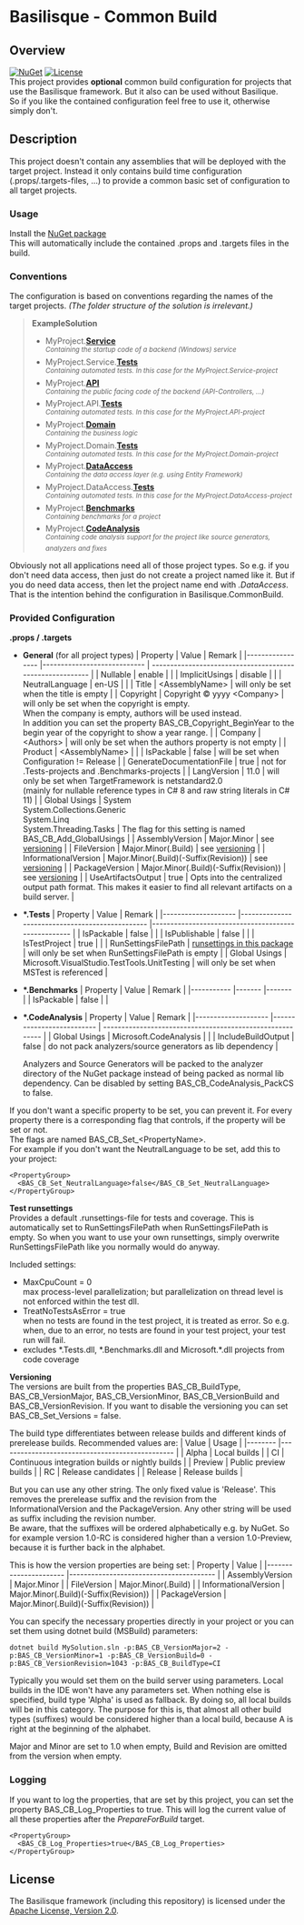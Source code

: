 <!--
   Copyright 2023-2024 Alexander Stärk

   Licensed under the Apache License, Version 2.0 (the "License");
   you may not use this file except in compliance with the License.
   You may obtain a copy of the License at

       http://www.apache.org/licenses/LICENSE-2.0

   Unless required by applicable law or agreed to in writing, software
   distributed under the License is distributed on an "AS IS" BASIS,
   WITHOUT WARRANTIES OR CONDITIONS OF ANY KIND, either express or implied.
   See the License for the specific language governing permissions and
   limitations under the License.
-->
# Basilisque - Common Build

## Overview
[![NuGet](https://img.shields.io/badge/NuGet-latest-blue.svg)](https://www.nuget.org/packages/Basilisque.CommonBuild)
[![License](https://img.shields.io/badge/License-Apache%20License%202.0-red.svg)](LICENSE.txt)  
This project provides __optional__ common build configuration for projects that use the Basilisque framework. But it also can be used without Basilique.  
So if you like the contained configuration feel free to use it, otherwise simply don't.

## Description
This project doesn't contain any assemblies that will be deployed with the target project. Instead it only contains build time configuration (.props/.targets-files, ...) to provide a common basic set of configuration to all target projects.

### Usage
Install the [NuGet package](https://www.nuget.org/packages/Basilisque.CommonBuild)  
This will automatically include the contained .props and .targets files in the build.

### Conventions
The configuration is based on conventions regarding the names of the target projects. _(The folder structure of the solution is irrelevant.)_

>__ExampleSolution__
>- MyProject.[__Service__](#servicesConfig)  
>_<sup>Containing the startup code of a backend (Windows) service<sup>_
>- MyProject.Service.[__Tests__](#testsConfig)  
>_<sup>Containing automated tests. In this case for the MyProject.Service-project<sup>_
>- MyProject.[__API__](#apiConfig)  
>_<sup>Containing the public facing code of the backend (API-Controllers, ...)<sup>_
>- MyProject.API.[__Tests__](#testsConfig)  
>_<sup>Containing automated tests. In this case for the MyProject.API-project<sup>_
>- MyProject.[__Domain__](#domainConfig)  
>_<sup>Containing the business logic<sup>_
>- MyProject.Domain.[__Tests__](#testsConfig)  
>_<sup>Containing automated tests. In this case for the MyProject.Domain-project<sup>_
>- MyProject.[__DataAccess__](#dataAccessConfig)  
>_<sup>Containing the data access layer (e.g. using Entity Framework)<sup>_
>- MyProject.DataAccess.[__Tests__](#testsConfig)  
>_<sup>Containing automated tests. In this case for the MyProject.DataAccess-project<sup>_
>- MyProject.[__Benchmarks__](#benchmarksConfig)  
>_<sup>Containing benchmarks for a project<sup>_
>- MyProject.[__CodeAnalysis__](#codeAnalysisConfig)  
>_<sup>Containing code analysis support for the project like source generators, analyzers and fixes<sup>_

Obviously not all applications need all of those project types. So e.g. if you don't need data access, then just do not create a project named like it. But if you do need data access, then let the project name end with _.DataAccess_. That is the intention behind the configuration in Basilisque.CommonBuild.

### Provided Configuration
__.props / .targets__
- <a name="generalConfig"></a>__General__ (for all project types)
  | Property 	                | Value                       | Remark                                                    |
  |-----------------          |---------------------------- | --------------------------------------------------------- |
  | Nullable                  | enable                      |                                                           |
  | ImplicitUsings            | disable                     |                                                           |
  | NeutralLanguage           | en-US                       |                                                           |
  | Title                     | \<AssemblyName>             | will only be set when the title is empty                  |
  | Copyright                 | Copyright © yyyy \<Company> | will only be set when the copyright is empty.<br/>When the company is empty, authors will be used instead.<br/>In addition you can set the property BAS_CB_Copyright_BeginYear to the begin year of the copyright to show a year range. |
  | Company                   | \<Authors>                  | will only be set when the authors property is not empty   |
  | Product	                  | \<AssemblyName>             |                                                           |
  | IsPackable                | false                       | will be set when Configuration != Release                 |
  | GenerateDocumentationFile | true                        | not for .Tests-projects and .Benchmarks-projects          |
  | LangVersion               | 11.0                        | will only be set when TargetFramework is netstandard2.0<br/>(mainly for nullable reference types in C# 8 and raw string literals in C# 11)   |
  | Global Usings             | System<br/>System.Collections.Generic<br/>System.Linq<br/>System.Threading.Tasks  | The flag for this setting is named BAS_CB_Add_GlobalUsings   |
  | AssemblyVersion           | Major.Minor                 | see [versioning](#versioning)                             |
  | FileVersion               | Major.Minor(.Build)         | see [versioning](#versioning)                             |
  | InformationalVersion      | Major.Minor(.Build)(-Suffix(Revision)) | see [versioning](#versioning)                  |
  | PackageVersion            | Major.Minor(.Build)(-Suffix(Revision)) | see [versioning](#versioning)                  |
  | UseArtifactsOutput        | true                        | Opts into the centralized output path format. This makes it easier to find all relevant artifacts on a build server. |
<!--
- <a name="servicesConfig"></a>__*.Service__
   - ???
- <a name="apiConfig"></a>__*.API__
   - ???
- <a name="domainConfig"></a>__*.Domain__
   - ???
- <a name="dataAccessConfig"></a>__*.DataAccess__
   - ???
-->
- <a name="testsConfig"></a>__*.Tests__
  | Property            | Value                                           | Remark                                              |
  |-------------------- |------------------------------------------------ |---------------------------------------------------- |
  | IsPackable          | false                                           |                                                     |
  | IsPublishable       | false                                           |                                                     |
  | IsTestProject       | true                                            |                                                     |
  | RunSettingsFilePath | [runsettings in this package](#testRunsettings) | will only be set when RunSettingsFilePath is empty  |
  | Global Usings       | Microsoft.VisualStudio.TestTools.UnitTesting    | will only be set when MSTest is referenced          |
- <a name="benchmarksConfig"></a>__*.Benchmarks__
  | Property   | Value  | Remark |
  |----------- |------- |------- |
  | IsPackable | false  |        |
- <a name="codeAnalysisConfig"></a>__*.CodeAnalysis__
  | Property 	          | Value                     | Remark                                                    |
  |-------------------- |-------------------------- | --------------------------------------------------------- |
  | Global Usings       | Microsoft.CodeAnalysis    |                                                           |
  | IncludeBuildOutput  | false                     | do not pack analyzers/source generators as lib dependency |

  Analyzers and Source Generators will be packed to the analyzer directory of the NuGet package instead of being packed as normal lib dependency. Can be disabled by setting BAS_CB_CodeAnalysis_PackCS to false.

If you don't want a specific property to be set, you can prevent it. For every property there is a corresponding flag that controls, if the property will be set or not.  
The flags are named BAS_CB_Set_\<PropertyName\>.  
For example if you don't want the NeutralLanguage to be set, add this to your project:

    <PropertyGroup>
      <BAS_CB_Set_NeutralLanguage>false</BAS_CB_Set_NeutralLanguage>
    </PropertyGroup>

<a name="testRunsettings"></a>__Test runsettings__  
Provides a default .runsettings-file for tests and coverage. This is automatically set to RunSettingsFilePath when RunSettingsFilePath is empty. So when you want to use your own runsettings, simply overwrite RunSettingsFilePath like you normally would do anyway.

Included settings:
- MaxCpuCount = 0  
max process-level parallelization; but parallelization on thread level is not enforced within the test dll.
- TreatNoTestsAsError = true  
when no tests are found in the test project, it is treated as error. So e.g. when, due to an error, no tests are found in your test project, your test run will fail.
- excludes \*.Tests.dll, \*.Benchmarks.dll and Microsoft.\*.dll projects from code coverage

<a name="versioning"></a>__Versioning__  
The versions are built from the properties BAS_CB_BuildType, BAS_CB_VersionMajor, BAS_CB_VersionMinor, BAS_CB_VersionBuild and BAS_CB_VersionRevision. If you want to disable the versioning you can set BAS_CB_Set_Versions = false.

The build type differentiates between release builds and different kinds of prerelease builds.
Recommended values are:
| Value   | Usage                                           |
|-------- |------------------------------------------------ |
| Alpha   | Local builds                                    |
| CI      | Continuous integration builds or nightly builds |
| Preview | Public preview builds                           |
| RC      | Release candidates                              |
| Release | Release builds                                  |

But you can use any other string. The only fixed value is 'Release'. This removes the prerelease suffix and the revision from the InformationalVersion and the PackageVersion. Any other string will be used as suffix including the revision number.  
Be aware, that the suffixes will be ordered alphabetically e.g. by NuGet. So for example version 1.0-RC is considered higher than a version 1.0-Preview, because it is further back in the alphabet.

This is how the version properties are being set:
| Property 	            | Value                                   |
|---------------------- |---------------------------------------- |
| AssemblyVersion       | Major.Minor                             |
| FileVersion           | Major.Minor(.Build)                     |
| InformationalVersion  | Major.Minor(.Build)(-Suffix(Revision))  |
| PackageVersion        | Major.Minor(.Build)(-Suffix(Revision))  |

You can specify the necessary properties directly in your project or you can set them using dotnet build (MSBuild) parameters:

    dotnet build MySolution.sln -p:BAS_CB_VersionMajor=2 -p:BAS_CB_VersionMinor=1 -p:BAS_CB_VersionBuild=0 -p:BAS_CB_VersionRevision=1043 -p:BAS_CB_BuildType=CI

Typically you would set them on the build server using parameters. Local builds in the IDE won't have any parameters set.
When nothing else is specified, build type 'Alpha' is used as fallback. By doing so, all local builds will be in this category.
The purpose for this is, that almost all other build types (suffixes) would be considered higher than a local build, because A is right at the beginning of the alphabet.

Major and Minor are set to 1.0 when empty, Build and Revision are omitted from the version when empty.

### Logging
If you want to log the properties, that are set by this project, you can set the property BAS_CB_Log_Properties to true. This will log the current value of all these properties after the _PrepareForBuild_ target.

    <PropertyGroup>
      <BAS_CB_Log_Properties>true</BAS_CB_Log_Properties>
    </PropertyGroup>

## License
The Basilisque framework (including this repository) is licensed under the [Apache License, Version 2.0](LICENSE.txt).